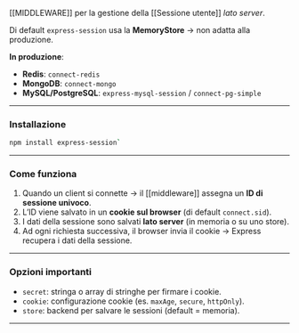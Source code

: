 
[[MIDDLEWARE]] per la gestione della [[Sessione utente]] *lato server*. 


Di default `express-session` usa la **MemoryStore** → non adatta alla produzione.  

**In produzione**:
- **Redis**: `connect-redis`
- **MongoDB**: `connect-mongo`
- **MySQL/PostgreSQL**: `express-mysql-session` / `connect-pg-simple`

---
### Installazione

``` bash
npm install express-session`
```

---
### Come funziona

1. Quando un client si connette → il [[middleware]] assegna un **ID di sessione univoco**.
2. L’ID viene salvato in un **cookie sul browser** (di default `connect.sid`).
3. I dati della sessione sono salvati **lato server** (in memoria o su uno store).
4. Ad ogni richiesta successiva, il browser invia il cookie → Express recupera i dati della sessione.

---
### Opzioni importanti

- `secret`: stringa o array di stringhe per firmare i cookie.
- `cookie`: configurazione cookie (es. `maxAge`, `secure`, `httpOnly`).
- `store`: backend per salvare le sessioni (default = memoria).

---

